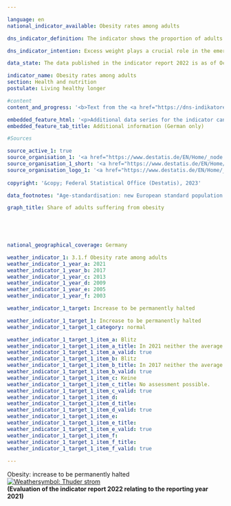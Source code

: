 ```yaml
---

language: en    
national_indicator_available: Obesity rates among adults    

dns_indicator_definition: The indicator shows the proportion of adults (aged 18&nbsp;years and older) suffering from obesity in the total adult population.    

dns_indicator_intention: Excess weight plays a crucial role in the emergence of diseases of civilisation, such as cardiovascular diseases, diabetes and joint injuries. Besides its consequences to health, excess weight is a burden on the national economy and has a negative impact on social life. Consequently, the proportion of the population with obesity in Germany should not increase any further.    

data_state: The data published in the indicator report 2022 is as of Oct 31 2022. The data shown on this platform is updated regularly, so that more current data may be available online than published in the <a href="https://dns-indikatoren.de/en/publications_reports/">indicator report 2022</a>.    

indicator_name: Obesity rates among adults    
section: Health and nutrition    
postulate: Living healthy longer    

#content     
content_and_progress: '<b>Text from the <a href="https://dns-indikatoren.de/en/publications_reports/">Indicator Report 2022&nbsp;</a></b><br><br>Obesity is determined with the help of the Body Mass Index (<abbr title="Body Mass Index" tabindex="0">BMI</abbr>), which is calculated by dividing the body weight in kilograms by the square of an individual’s height in metres. The <abbr title="Body Mass Index" tabindex="0">BMI</abbr> is a benchmark that does not take account of the physique, age- and gender-specific differences as well as the individual body mass composition. People with a <abbr title="Body Mass Index" tabindex="0">BMI</abbr> of 25&nbsp;and above are classified as “overweight” according to the <abbr title="World Health Organization" tabindex="0">WHO</abbr> and those with a <abbr title="Body Mass Index" tabindex="0">BMI</abbr> of 30&nbsp;as “obese”.<br><br>The data used for the indicator are based on the microcensus of the Federal Statistical Office. The sample survey is conducted among 1&nbsp;% of the total population and is the largest household survey in Germany and Europe. The responses to the health questions, which are generally asked every four years, are voluntary. Consequently, the indicator is based on the proportion of the population with a <abbr title="Body Mass Index" tabindex="0">BMI</abbr> of 30&nbsp;and higher that also answered the microcensus questions concerning body weight and body size. In the microcensus, self-assessment questions are prone to underestimation of own body weight and overestimation of own body height. Hence, the calculated <abbr title="Body Mass Index" tabindex="0">BMI</abbr> based on self-assessment is below the <abbr title="Body Mass Index" tabindex="0">BMI</abbr> based on measurements.<br><br>The corresponding data were standardised relative to the European population of 1990&nbsp;to allow data from different years and regions to be compared without distortions due to different age structures. Since the questions on health in the microcensus are not asked annually, the interim years in the chart were interpolated.<br><br>In 2021, 15.4&nbsp;% of the population in Germany over the age of 18&nbsp;were obese. Here, the share of obese men (17.3&nbsp;%) was higher than the share of obese women (13.4&nbsp;%). Before, in 1999, the share of obese persons was only 10.7&nbsp;% of the population. At that time, the proportion of women (10.2&nbsp;%) affected by obesity was also slightly lower than that of men (11.1&nbsp;%). Thus, the obesity rate among adults has increased and is developing contrary to the goal envisioned by the German strategy for sustainable development.<br><br>Another 33.7&nbsp;% of the population aged 18&nbsp;and over had a <abbr title="Body Mass Index" tabindex="0">BMI</abbr> of 25&nbsp;to under 30&nbsp;in 2021. In total, 49.1&nbsp;% were considered to be overweight (<abbr title="Body Mass Index" tabindex="0">BMI</abbr> 25&nbsp;and over). The proportion of women (38.8&nbsp;%) was significantly smaller than that of men (58.7&nbsp;%).<br><br>The proportion of adults suffering from obesity increases with age, and the trend reverses only among people at a very advanced age. In 2021, 5.3&nbsp;% of 20&nbsp;to under 25-year-old women were obese. At the age of 30&nbsp;to under 35, 12.5&nbsp;% of the women were obese. The highest proportion of obese women (19.9&nbsp;%) was found in the age group between 70&nbsp;and under 75&nbsp;years of age. The rate of obesity among men was higher among those under 75&nbsp;than among women of the same age and reached the highest proportions in the age groups 60&nbsp;to under 65&nbsp;(23.6&nbsp;%) and 45&nbsp;to under 50&nbsp;(23.5&nbsp;%). Above 75&nbsp;years of age, the proportion of obese women is equal to the proportion of obese man (16.2&nbsp;%).'    

embedded_feature_html: '<p>Additional data series for the indicator can be found <a href="https://dns-indikatoren.de/public/AddInfos/de/3_1_f.pdf" target="_blank" >here</a>.</p><br><small>Note: You can display the PDF document directly in your browser or download the PDF document and open it with a PDF reader of your choice. We will be happy to advise you.</small>'
embedded_feature_tab_title: Additional information (German only)    

#Sources    

source_active_1: true
source_organisation_1: '<a href="https://www.destatis.de/EN/Home/_node.html">Federal Statistical Office</a>'
source_organisation_1_short: '<a href="https://www.destatis.de/EN/Home/_node.html" target="_blank">Federal Statistical Office</a>'
source_organisation_logo_1: '<a href="https://www.destatis.de/EN/Home/_node.html" target="_blank"><img src="https://dns-indikatoren.de/public/OrgImgEn/destatis.png" alt="Federal Statistical Office" title=" Click here to visit the homepage of the organizationFederal Statistical Office" style="height:60px; width:148px; border: transparent"/></a>'
    
copyright: '&copy; Federal Statistical Office (Destatis), 2023'    

data_footnotes: "Age-standardisation: new European standard population.<br>• 2021&nbsp;preliminary data."    

graph_title: Share of adults suffering from obesity    

    

        

national_geographical_coverage: Germany    

weather_indicator_1: 3.1.f Obesity rate among adults
weather_indicator_1_year_a: 2021
weather_indicator_1_year_b: 2017
weather_indicator_1_year_c: 2013
weather_indicator_1_year_d: 2009
weather_indicator_1_year_e: 2005
weather_indicator_1_year_f: 2003

weather_indicator_1_target: Increase to be permanently halted

weather_indicator_1_target_1: Increase to be permanently halted
weather_indicator_1_target_1_category: normal

weather_indicator_1_target_1_item_a: Blitz
weather_indicator_1_target_1_item_a_title: In 2021 neither the average value nor the last change pointed in the right direction.
weather_indicator_1_target_1_item_a_valid: true
weather_indicator_1_target_1_item_b: Blitz
weather_indicator_1_target_1_item_b_title: In 2017 neither the average value nor the last change pointed in the right direction.
weather_indicator_1_target_1_item_b_valid: true
weather_indicator_1_target_1_item_c: Keine
weather_indicator_1_target_1_item_c_title: No assessment possible.
weather_indicator_1_target_1_item_c_valid: true
weather_indicator_1_target_1_item_d: 
weather_indicator_1_target_1_item_d_title: 
weather_indicator_1_target_1_item_d_valid: true
weather_indicator_1_target_1_item_e: 
weather_indicator_1_target_1_item_e_title: 
weather_indicator_1_target_1_item_e_valid: true
weather_indicator_1_target_1_item_f: 
weather_indicator_1_target_1_item_f_title: 
weather_indicator_1_target_1_item_f_valid: true    
    
---
```



<div>
  <div class="my-header">
    <label class="default">Obesity: increase to be permanently halted
      <a href="https://dns-indikatoren.de/en/status"><img src="https://g205sdgs.github.io/sdg-indicators/public/Wettersymbole/Blitz.png" title="In 2021 neither the average value nor the last change pointed in the right direction." alt="Weathersymbol: Thuder strom"/>
      </a>
    </label>
  </div>
</div>
<div class="my-header-note">
  <label class="default"><b>(Evaluation of the indicator report 2022 relating to the reporting year 2021)
  </b></label>
</div>